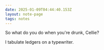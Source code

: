 ```yaml
---
date: 2025-01-09T04:44:40.153Z
layout: note-page
tags: notes
---
```

So what do you do when you're drunk, Cellie?

I tabulate ledgers on a typewriter.
